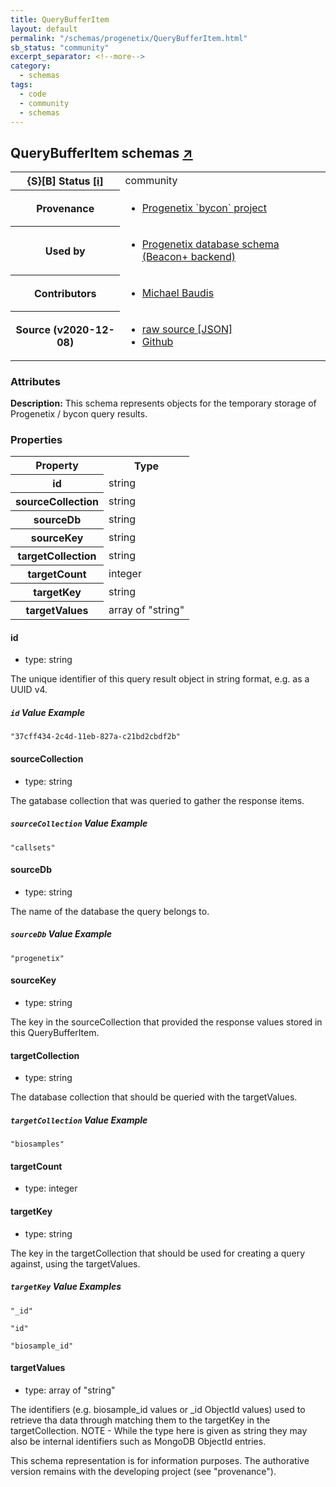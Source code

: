 ```yaml
---
title: QueryBufferItem
layout: default
permalink: "/schemas/progenetix/QueryBufferItem.html"
sb_status: "community"
excerpt_separator: <!--more-->
category:
  - schemas
tags:
  - code
  - community
  - schemas
---
```



<div id="schema-header-title">
  <h2>QueryBufferItem <span id="schema-header-title-project">schemas <a href="https://github.com/progenetix/schemas" target="_BLANK">&nearr;</a></span> </h2>
</div>

<table id="schema-header-table">
  <tr>
    <th>{S}[B] Status <a href="https://schemablocks.org/about/sb-status-levels.html">[i]</a></th>
    <td><div id="schema-header-status">community</div></td>
  </tr>

  <tr>
    <th>Provenance</th>
    <td>
      <ul>
<li><a href="https://github.com/progenetix/bycon/">Progenetix `bycon` project</a></li>
      </ul>
    </td>
  </tr>
  <tr>
    <th>Used by</th>
    <td>
      <ul>
<li><a href="https://github.com/progenetix/schemas/">Progenetix database schema (Beacon+ backend)</a></li>
      </ul>
    </td>
  </tr>

<!--more-->

  <tr>
    <th>Contributors</th>
    <td>
      <ul>
<li><a href="https://orcid.org/0000-0002-9903-4248">Michael Baudis</a></li>
      </ul>
    </td>
  </tr>
  <tr>
    <th>Source (v2020-12-08)</th>
    <td>
      <ul>
        <li><a href="current/QueryBufferItem.json" target="_BLANK">raw source [JSON]</a></li>
        <li><a href="https://github.com/progenetix/schemas/blob/master/schemas/QueryBufferItem.yaml" target="_BLANK">Github</a></li>
      </ul>
    </td>
  </tr>
</table>

<div id="schema-attributes-title">
  <h3>Attributes</h3>
</div>

  
__Description:__ This schema represents objects for the temporary storage of Progenetix / bycon
query results.

### Properties

<table id="schema-properties-table">
  <tr>
    <th>Property</th>
    <th>Type</th>
  </tr>
  <tr>
    <th>id</th>
    <td>string</td>
  </tr>
  <tr>
    <th>sourceCollection</th>
    <td>string</td>
  </tr>
  <tr>
    <th>sourceDb</th>
    <td>string</td>
  </tr>
  <tr>
    <th>sourceKey</th>
    <td>string</td>
  </tr>
  <tr>
    <th>targetCollection</th>
    <td>string</td>
  </tr>
  <tr>
    <th>targetCount</th>
    <td>integer</td>
  </tr>
  <tr>
    <th>targetKey</th>
    <td>string</td>
  </tr>
  <tr>
    <th>targetValues</th>
    <td>array of "string"</td>
  </tr>

</table>


#### id

* type: string

The unique identifier of this query result object in string format, e.g.
as a UUID v4.


##### `id` Value Example  

```
"37cff434-2c4d-11eb-827a-c21bd2cbdf2b"
```

#### sourceCollection

* type: string

The gatabase collection that was queried to gather the response items.


##### `sourceCollection` Value Example  

```
"callsets"
```

#### sourceDb

* type: string

The name of the database the query belongs to.


##### `sourceDb` Value Example  

```
"progenetix"
```

#### sourceKey

* type: string

The key in the sourceCollection that provided the response values stored
in this QueryBufferItem.



#### targetCollection

* type: string

The database collection that should be queried with the targetValues.


##### `targetCollection` Value Example  

```
"biosamples"
```

#### targetCount

* type: integer




#### targetKey

* type: string

The key in the targetCollection that should be used for creating a query
against, using the targetValues.


##### `targetKey` Value Examples  

```
"_id"
```
```
"id"
```
```
"biosample_id"
```

#### targetValues

* type: array of "string"

The identifiers (e.g. biosample_id values or _id ObjectId values) used to retrieve tha data through matching them to the targetKey in the targetCollection. NOTE - While the type here is given as string they may also be internal identifiers such as MongoDB ObjectId entries.

<div id="schema-footer">
This schema representation is for information purposes. The authorative 
version remains with the developing project (see "provenance").
</div>


